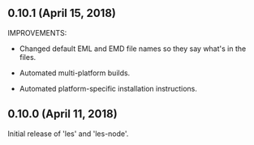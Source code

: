 
## 0.10.1 (April 15, 2018)

IMPROVEMENTS:

* Changed default EML and EMD file names so they say what's in the files.

* Automated multi-platform builds.

* Automated platform-specific installation instructions.


## 0.10.0 (April 11, 2018)

Initial release of 'les' and 'les-node'.



